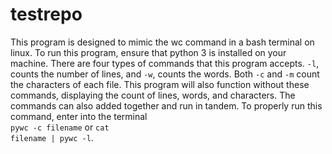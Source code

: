# testrepo

This program is designed to mimic the wc command in a bash terminal on linux. To run this program, ensure that python 3 is 
installed on your machine. There are four types of commands that this program accepts. <code>-l</code>, counts the
number of lines, and <code>-w</code>, counts the words. Both <code>-c</code> and <code>-m</code> count the characters of each file. This program will also
function without these commands, displaying the count of lines, words, and characters. The commands can also added together and run in tandem. To properly run this command, enter into the
terminal <br> <code>pywc -c filename</code> or <code>cat filename | pywc -l</code>.
